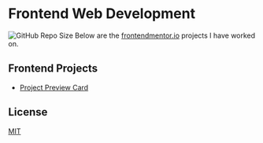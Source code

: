 # Frontend Web Development 
![GitHub Repo Size](https://img.shields.io/github/downloads/kore4lyf/frontend_mentor/total?style=for-for-the-badge)
Below are the [frontendmentor.io](http://www.frontendmentor.io) projects I have worked on.


## Frontend Projects
- [Project Preview Card](./project-preview-card)


## License 
[MIT](./LICENSE)